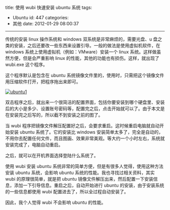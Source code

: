 title: 使用 wubi 快速安装 ubuntu 系统
tags:
  - Ubuntu
id: 447
categories:
  - 其他
date: 2012-01-29 08:00:37

---

传统的安装 linux 操作系统和 windows 双系统是非常麻烦的，需要光盘、u 盘之类的安装，之后还要改一些东西来设置引导。一般的做法是使用虚拟机软件，在 windows 系统上使用虚拟机（例如：VMware）安装一个 linux 系统。这样做虽然方便，但是会严重影响 linux 的性能，其他的功能也有损伤。这样，就出现了 wubi.exe 这个程序。

这个程序默认是包含在 ubuntu 系统镜像文件里的，使用时，只需把这个镜像文件用压缩软件打开，把程序拖出来即可。

[![](https://qxzm-cdn.sapi.work/blog/2012/01/ubuntu1.jpg "ubuntu1")](https://qxzm-cdn.sapi.work/blog/2012/01/ubuntu1.jpg)

双击程序之后，就出来一个很简洁的配置界面，包括你要安装到哪个硬盘里、安装后的大小是多少、设置账号密码等，配置完之后，点击开始就可以了。由于本文是在安装完之后写的，所以截不到安装之前的图了。

当 wubi 程序把镜像文件解压配置好之后，会要求重启。这时候重启电脑就自动开始安装 ubuntu 系统了。它的安装比 windows 安装简单太多了，完全是自动的，不用你去配置任何文件，而且图画、效果非常美观。等大约一个小时左右，系统就安装完成了，电脑自动重启。

之后，就可以在开机界面选择登陆什么系统了。

使用 wubi 安装 ubuntu 系统非常的简单方便，但是有很多人觉得，使用这种方法安装 ubuntu 系统，会影响 ubuntu 系统的性能。我也寻找过相关资料，其实 wubi 的原理很简单，就是把 ubuntu 镜像文件解压出来，然后配置一下安装信息，添加一下引导信息。重启之后，自动开始进行 ubuntu 的安装，由于安装系统的一些信息都使用 wubi 配置进去了，所以全过程自动安装了。

因此，我个人觉得 wubi 不会影响 ubuntu 的性能。

